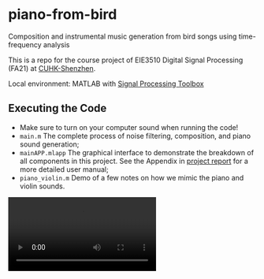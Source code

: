 # piano-from-bird

Composition and instrumental music generation from bird songs using time-frequency analysis

This is a repo for the course project of EIE3510 Digital Signal Processing (FA21) at [CUHK-Shenzhen](https://www.cuhk.edu.cn/en). 

Local environment: MATLAB with [Signal Processing Toolbox](https://www.mathworks.com/products/signal.html)

## Executing the Code

* Make sure to turn on your computer sound when running the code!
* `main.m` The complete process of noise filtering, composition, and piano sound generation;
* `mainAPP.mlapp` The graphical interface to demonstrate the breakdown of all components in this project. See the Appendix in [project report](media/EIE3510_project_report.pdf) for a more detailed user manual;
* `piano_violin.m` Demo of a few notes on how we mimic the piano and violin sounds.

![GUI-demo](meadia/Project_demo.mp4)
